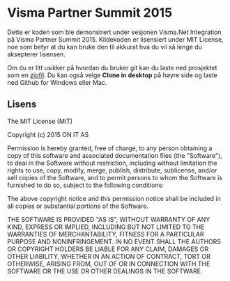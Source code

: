 # Visma Partner Summit 2015

Dette er koden som ble demonstrert under sesjonen Visma.Net Integration på Visma Partner Summit 2015. Kildekoden er lisensiert under MIT License, noe som betyr at du kan bruke den til akkurat hva du vil så lenge du aksepterer lisensen.

Om du er litt usikker på hvordan du bruker git kan du laste ned prosjektet som en [zipfil](https://github.com/ON-IT/VismaSummit2015/archive/master.zip). Du kan også velge **Clone in desktop** på høyre side og laste ned Github for Windows eller Mac.

## Lisens

The MIT License (MIT)

Copyright (c) 2015 ON IT AS

Permission is hereby granted, free of charge, to any person obtaining a copy
of this software and associated documentation files (the "Software"), to deal
in the Software without restriction, including without limitation the rights
to use, copy, modify, merge, publish, distribute, sublicense, and/or sell
copies of the Software, and to permit persons to whom the Software is
furnished to do so, subject to the following conditions:

The above copyright notice and this permission notice shall be included in
all copies or substantial portions of the Software.

THE SOFTWARE IS PROVIDED "AS IS", WITHOUT WARRANTY OF ANY KIND, EXPRESS OR
IMPLIED, INCLUDING BUT NOT LIMITED TO THE WARRANTIES OF MERCHANTABILITY,
FITNESS FOR A PARTICULAR PURPOSE AND NONINFRINGEMENT. IN NO EVENT SHALL THE
AUTHORS OR COPYRIGHT HOLDERS BE LIABLE FOR ANY CLAIM, DAMAGES OR OTHER
LIABILITY, WHETHER IN AN ACTION OF CONTRACT, TORT OR OTHERWISE, ARISING FROM,
OUT OF OR IN CONNECTION WITH THE SOFTWARE OR THE USE OR OTHER DEALINGS IN
THE SOFTWARE.
